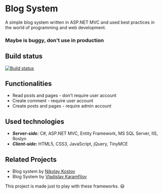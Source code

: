 # Blog System
A simple blog system written in ASP.NET MVC and used best practices in the world of programming and web development.

### Maybe is buggy, don't use in production

## Build status
[![Build status](https://ci.appveyor.com/api/projects/status/x1p0r5vakejkan7h?svg=true)](https://ci.appveyor.com/project/IvanIvanov/blogsystem)

## Functionalities
* Read posts and pages - don't require user account
* Create comment - require user account
* Create posts and pages - require admin account

## Used technologies
* ***Server-side:*** C#, ASP.NET MVC, Entity Framework, MS SQL Server, IIS, Roslyn
* ***Client-side:*** HTML5, CSS3, JavaScript, jQuery, TinyMCE

## Related Projects
* Blog system by [Nikolay Kostov](https://github.com/NikolayIT/BlogSystem)
* Blog System by [Vladislav Karamfilov](https://github.com/vladislav-karamfilov/Bloggable)

This project is made just to play with these frameworks. :smiley: